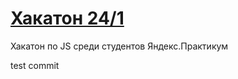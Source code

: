 # [Хакатон 24/1](https://www.notion.so/24-1-f37b21276aa845a7b52ff3d9bb90cf19)
Хакатон по JS среди студентов Яндекс.Практикум

test commit
